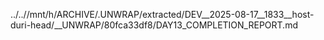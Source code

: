 ../..//mnt/h/ARCHIVE/.UNWRAP/extracted/DEV__2025-08-17__1833__host-duri-head/__UNWRAP/80fca33df8/DAY13_COMPLETION_REPORT.md